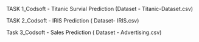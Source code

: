 TASK 1_Codsoft - Titanic Survial Prediction (Dataset - Titanic-Dataset.csv)

 
 
 TASK 2_Codsoft - IRIS Prediction ( Dataset- IRIS.csv)





Task 3_Codsoft - Sales Prediction ( Dataset - Advertising.csv)
